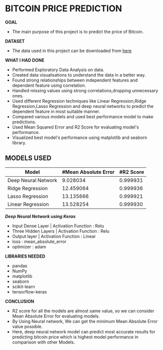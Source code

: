 #  BITCOIN PRICE PREDICTION 

**GOAL** 
- The main purpose of this project is to predict the price of Bitcoin.

**DATASET**
- The data used in this project can be downloaded from [here](https://www.kaggle.com/vikramjeetsinghs/bitcoin-dataset)

**WHAT I HAD DONE**
- Performed Exploratory Data Analysis on data.
- Created data visualisations to understand the data in a better way.
- Found strong relationships between independent features and dependent feature using correlation.
- Handled missing values using strong correlations,dropping unnecessary ones.
- Used different Regression techniques like Linear Regression,Ridge Regression,Lasso Regression and deep neural networks to predict the dependent feature in most suitable manner.
- Compared various models and used best performance model to make predictions.
- Used Mean Squared Error and R2 Score for evaluating model's performance.
- Visualized best model's performance using matplotlib and seaborn library.

**MODELS USED**
- 
 Model | #Mean Absolute Error| #R2 Score |
  -------- | ---------- | ---------- |
 Deep Neural Network | 9.028034 | 0.999931 |
 Ridge Regression | 12.459064 | 0.999936 |
 Lasso Regression | 13.135666 | 0.999921 |
 Linear Regression | 13.528254 | 0.999930 |
 
 ***Deep Neural Network using Keras***
 - Input Dense Layer | Activation Function : Relu
 - Three Hidden Layers | Activation Function : Relu
 - Output layer | Activation Function : Linear
 - loss : mean_absolute_error
 - optimizer : adam


**LIBRARIES NEEDED**
- pandas
- NumPy
- matplotlib
- seaborn
- scikit-learn
- tensorflow-keras


**CONCLUSION**
- R2 score for all the models are almost same value, so we can consider Mean Absolute Error for evaluating models.
- By Using Neural network, We can get the minimum Mean Absolute Error value possible.
- Here, deep neural network model can predict most accurate results for predicting bitcoin price which is highest model performance in comparison with other Models.
